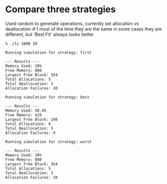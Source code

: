 # Compare three strategies

Used random to generate operations, currently set allocation vs deallocation 4:1
most of the time they are the same
in some cases they are different, but 'Best Fit' always looks better

```
% ./ts 1000 20 

Running simulation for strategy: first

--- Results ---
Memory Used: 20%
Free Memory: 800
Largest Free Block: 354
Total Allocations: 5
Total Deallocation: 3
Allocation Failures: 10

Running simulation for strategy: best

--- Results ---
Memory Used: 58.4%
Free Memory: 416
Largest Free Block: 240
Total Allocations: 6
Total Deallocation: 3
Allocation Failures: 9

Running simulation for strategy: worst

--- Results ---
Memory Used: 20%
Free Memory: 800
Largest Free Block: 354
Total Allocations: 5
Total Deallocation: 3
Allocation Failures: 10
```